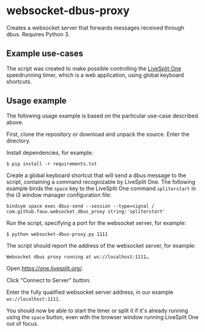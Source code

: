 # websocket-dbus-proxy

Creates a websocket server that forwards messages received through dbus. Requires Python 3.

## Example use-cases

The script was created to make possible controlling the [LiveSplit One](https://github.com/LiveSplit/LiveSplitOne) speedrunning timer, which is a web application, using global keyboard shortcuts.

## Usage example

The following usage example is based on the particular use-case described above.

First, clone the repository or download and unpack the source. Enter the directory.

Install dependencies, for example:

````
$ pip install -r requirements.txt
````

Create a global keyboard shortcut that will send a dbus message to the script, containing a command recognizable by LiveSplit One. The following example binds the `space` key to the LiveSplit One command `splitorstart` in the i3 window manager configuration file:

````
bindsym space exec dbus-send --session --type=signal / com.github.fauu.websocket_dbus_proxy string:'splitorstart'
````

Run the script, specifying a port for the websocket server, for example:

````
$ python websocket-dbus-proxy.py 1111
````

The script should report the address of the websocket server, for example:

````
Websocket dbus proxy running at ws://localhost:1111…
````

Open https://one.livesplit.org/.

Click "Connect to Server" button.

Enter the fully qualified websocket server address, in our example `ws://localhost:1111`.

You should now be able to start the timer or split it if it's already running using the `space` button, even with the browser window running LiveSplit One out of focus.
